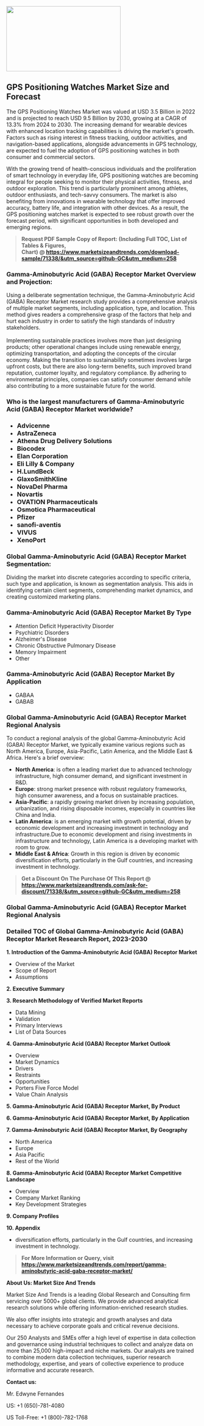 <p><img class="alignnone size-medium wp-image-20088" src="https://ffe5etoiles.com/wp-content/uploads/2024/12/MST1-300x171.png" alt="" width="300" height="171" /></p><h2>GPS Positioning Watches Market Size and Forecast</h2><p>The GPS Positioning Watches Market was valued at USD 3.5 Billion in 2022 and is projected to reach USD 9.5 Billion by 2030, growing at a CAGR of 13.3% from 2024 to 2030. The increasing demand for wearable devices with enhanced location tracking capabilities is driving the market's growth. Factors such as rising interest in fitness tracking, outdoor activities, and navigation-based applications, alongside advancements in GPS technology, are expected to fuel the adoption of GPS positioning watches in both consumer and commercial sectors.</p><p>With the growing trend of health-conscious individuals and the proliferation of smart technology in everyday life, GPS positioning watches are becoming integral for people seeking to monitor their physical activities, fitness, and outdoor exploration. This trend is particularly prominent among athletes, outdoor enthusiasts, and tech-savvy consumers. The market is also benefiting from innovations in wearable technology that offer improved accuracy, battery life, and integration with other devices. As a result, the GPS positioning watches market is expected to see robust growth over the forecast period, with significant opportunities in both developed and emerging regions.</p></p><blockquote id="" class=""><strong>Request PDF Sample Copy of Report: (Including Full TOC, List of Tables &amp; Figures, Chart)&nbsp;@&nbsp;<strong><a href="https://www.marketsizeandtrends.com/download-sample/71338/&utm_source=github-GC&utm_medium=258" target="_blank">https://www.marketsizeandtrends.com/download-sample/71338/&utm_source=github-GC&utm_medium=258</a></strong></strong></blockquote><h3 id="" class="">Gamma-Aminobutyric Acid (GABA) Receptor Market&nbsp;Overview and Projection:</h3><p id="" class="">Using a deliberate segmentation technique, the Gamma-Aminobutyric Acid (GABA) Receptor Market research study provides a comprehensive analysis of multiple market segments, including application, type, and location. This method gives readers a comprehensive grasp of the factors that help and hurt each industry in order to satisfy the high standards of industry stakeholders. <br /> <br />Implementing sustainable practices involves more than just designing products; other operational changes include using renewable energy, optimizing transportation, and adopting the concepts of the circular economy. Making the transition to sustainability sometimes involves large upfront costs, but there are also long-term benefits, such improved brand reputation, customer loyalty, and regulatory compliance. By adhering to environmental principles, companies can satisfy consumer demand while also contributing to a more sustainable future for the world.</p><h3 id="" class="">Who is the largest manufacturers of&nbsp;Gamma-Aminobutyric Acid (GABA) Receptor Market worldwide?</h3><h3 class=""><p><ul><li>Advicenne </li><li> AstraZeneca </li><li> Athena Drug Delivery Solutions </li><li> Biocodex </li><li> Elan Corporation </li><li> Eli Lilly & Company </li><li> H.LundBeck </li><li> GlaxoSmithKline </li><li> NovaDel Pharma </li><li> Novartis </li><li> OVATION Pharmaceuticals </li><li> Osmotica Pharmaceutical </li><li> Pfizer </li><li> sanofi-aventis </li><li> VIVUS </li><li> XenoPort</li></ul></p></h3><h3 id="" class="">Global&nbsp;Gamma-Aminobutyric Acid (GABA) Receptor Market Segmentation:</h3><p id="" class="">Dividing the market into discrete categories according to specific criteria, such type and application, is known as segmentation analysis. This aids in identifying certain client segments, comprehending market dynamics, and creating customized marketing plans.</p><h3 id="" class="">Gamma-Aminobutyric Acid (GABA) Receptor Market&nbsp;By Type</h3><p><p><ul><li>Attention Deficit Hyperactivity Disorder</li><li> Psychiatric Disorders</li><li> Alzheimer's Disease</li><li> Chronic Obstructive Pulmonary Disease</li><li> Memory Impairment</li><li> Other</p></li></ul></p></p><h3 id="" class="">Gamma-Aminobutyric Acid (GABA) Receptor Market&nbsp;By Application</h3><p class=""><p><ul><li>GABAA</li><li> GABAB</li></ul></p></p><h3 id="" class="">Global Gamma-Aminobutyric Acid (GABA) Receptor Market Regional Analysis</h3><p id="" class="">To conduct a regional analysis of the global Gamma-Aminobutyric Acid (GABA) Receptor Market, we typically examine various regions such as North America, Europe, Asia-Pacific, Latin America, and the Middle East &amp; Africa. Here's a brief overview:</p><ul><li><strong>North America</strong>: is often a leading market due to advanced technology infrastructure, high consumer demand, and significant investment in R&amp;D.</li><li><strong>Europe</strong>: strong market presence with robust regulatory frameworks, high consumer awareness, and a focus on sustainable practices.</li><li><strong>Asia-Pacific</strong>: a rapidly growing market driven by increasing population, urbanization, and rising disposable incomes, especially in countries like China and India.</li><li><strong>Latin America</strong>: is an emerging market with growth potential, driven by economic development and increasing investment in technology and infrastructure.Due to economic development and rising investments in infrastructure and technology, Latin America is a developing market with room to grow.</li><li><strong>Middle East &amp; Africa</strong>: Growth in this region is driven by economic diversification efforts, particularly in the Gulf countries, and increasing investment in technology.</li></ul><blockquote id="" class=""><strong>Get a Discount On The Purchase Of This Report @ <strong><a href="https://www.marketsizeandtrends.com/ask-for-discount/71338/&utm_source=github-GC&utm_medium=258" target="_blank">https://www.marketsizeandtrends.com/ask-for-discount/71338/&utm_source=github-GC&utm_medium=258</a></strong></strong></blockquote><h3 id="" class="">Global Gamma-Aminobutyric Acid (GABA) Receptor Market Regional Analysis</h3><h3 id="" class="">Detailed TOC of Global Gamma-Aminobutyric Acid (GABA) Receptor Market Research Report, 2023-2030</h3><p id="" class=""><strong>1. Introduction of the Gamma-Aminobutyric Acid (GABA) Receptor Market</strong></p><ul><li>Overview of the Market</li><li>Scope of Report</li><li>Assumptions</li></ul><p id="" class=""><strong>2. Executive Summary</strong></p><p id="" class=""><strong>3. Research Methodology of Verified Market Reports</strong></p><ul><li>Data Mining</li><li>Validation</li><li>Primary Interviews</li><li>List of Data Sources</li></ul><p id="" class=""><strong>4. Gamma-Aminobutyric Acid (GABA) Receptor Market Outlook</strong></p><ul><li>Overview</li><li>Market Dynamics</li><li>Drivers</li><li>Restraints</li><li>Opportunities</li><li>Porters Five Force Model</li><li>Value Chain Analysis</li></ul><p id="" class=""><strong>5. Gamma-Aminobutyric Acid (GABA) Receptor Market, By Product</strong></p><p id="" class=""><strong>6. Gamma-Aminobutyric Acid (GABA) Receptor Market, By Application</strong></p><p id="" class=""><strong>7. Gamma-Aminobutyric Acid (GABA) Receptor Market, By Geography</strong></p><ul><li>North America</li><li>Europe</li><li>Asia Pacific</li><li>Rest of the World</li></ul><p id="" class=""><strong>8. Gamma-Aminobutyric Acid (GABA) Receptor Market Competitive Landscape</strong></p><ul><li>Overview</li><li>Company Market Ranking</li><li>Key Development Strategies</li></ul><p id="" class=""><strong>9. Company Profiles</strong></p><p id="" class=""><strong>10. Appendix</strong></p><ul><li>diversification efforts, particularly in the Gulf countries, and increasing investment in technology.</li></ul><blockquote id="" class=""><strong>For More Information or Query, visit <strong><strong><a href="https://www.marketsizeandtrends.com/report/gamma-aminobutyric-acid-gaba-receptor-market/" target="_blank">https://www.marketsizeandtrends.com/report/gamma-aminobutyric-acid-gaba-receptor-market/</a></strong></strong></strong></blockquote><p id="" class=""><strong>About Us: Market Size And Trends</strong></p><p id="" class="">Market Size And Trends is a leading Global Research and Consulting firm servicing over 5000+ global clients. We provide advanced analytical research solutions while offering information-enriched research studies.</p><p id="" class="">We also offer insights into strategic and growth analyses and data necessary to achieve corporate goals and critical revenue decisions.</p><p id="" class="">Our 250 Analysts and SMEs offer a high level of expertise in data collection and governance using industrial techniques to collect and analyze data on more than 25,000 high-impact and niche markets. Our analysts are trained to combine modern data collection techniques, superior research methodology, expertise, and years of collective experience to produce informative and accurate research.</p><p id="" class=""><strong>Contact us:</strong></p><p id="" class="">Mr. Edwyne Fernandes</p><p id="" class="">US: +1 (650)-781-4080</p><p id="" class="">US Toll-Free: +1 (800)-782-1768</p>
